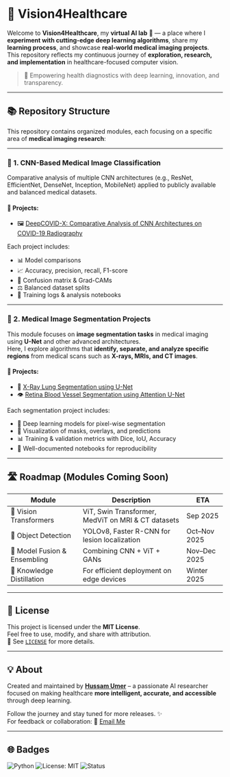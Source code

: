 # 🧠 Vision4Healthcare

Welcome to **Vision4Healthcare**, my **virtual AI lab** 🧪 — a place where I **experiment with cutting-edge deep learning algorithms**, share my **learning process**, and showcase **real-world medical imaging projects**.  
This repository reflects my continuous journey of **exploration, research, and implementation** in healthcare-focused computer vision.

> 🔬 Empowering health diagnostics with deep learning, innovation, and transparency.

---

## 📚 Repository Structure

This repository contains organized modules, each focusing on a specific area of **medical imaging research**:

---

### 🔎 1. CNN-Based Medical Image Classification
Comparative analysis of multiple CNN architectures (e.g., ResNet, EfficientNet, DenseNet, Inception, MobileNet) applied to publicly available and balanced medical datasets.

#### 📂 Projects:
- 🖼️ [DeepCOVID-X: Comparative Analysis of CNN Architectures on COVID-19 Radiography](https://github.com/HussamUmer/Vision4Healthcare/tree/main/DeepCovid_X)

Each project includes:
- 📊 Model comparisons  
- 📈 Accuracy, precision, recall, F1-score  
- 🧪 Confusion matrix & Grad-CAMs  
- ⚖️ Balanced dataset splits  
- 📜 Training logs & analysis notebooks

---

### 🩻 2. Medical Image Segmentation Projects
This module focuses on **image segmentation tasks** in medical imaging using **U-Net** and other advanced architectures.  
Here, I explore algorithms that **identify, separate, and analyze specific regions** from medical scans such as **X-rays, MRIs, and CT images**.

#### 📂 Projects:
- 🧩 [X-Ray Lung Segmentation using U-Net](https://github.com/HussamUmer/Vision4Healthcare/tree/main/XRay_UNet_Segmentation)
- 👁️ [Retina Blood Vessel Segmentation using Attention U-Net](https://github.com/HussamUmer/Vision4Healthcare/tree/main/RetinaBloodVessel_AttentionUNet_Seg)

Each segmentation project includes:
- 🧠 Deep learning models for pixel-wise segmentation  
- 🎨 Visualization of masks, overlays, and predictions  
- 📊 Training & validation metrics with Dice, IoU, Accuracy  
- 📜 Well-documented notebooks for reproducibility

---

## 🛣️ Roadmap (Modules Coming Soon)

| Module | Description | ETA |
|--------|-------------|-----|
| 🧠 Vision Transformers | ViT, Swin Transformer, MedViT on MRI & CT datasets | Sep 2025 |
| 🎯 Object Detection | YOLOv8, Faster R-CNN for lesion localization | Oct–Nov 2025 |
| 🤝 Model Fusion & Ensembling | Combining CNN + ViT + GANs | Nov–Dec 2025 |
| 🔄 Knowledge Distillation | For efficient deployment on edge devices | Winter 2025 |

---

## 🧾 License

This project is licensed under the **MIT License**.  
Feel free to use, modify, and share with attribution.  
📄 See [`LICENSE`](./LICENSE) for more details.

---

## 💡 About

Created and maintained by **[Hussam Umer](https://github.com/HussamUmer)** – a passionate AI researcher focused on making healthcare **more intelligent, accurate, and accessible** through deep learning.  

Follow the journey and stay tuned for more releases. ✨  
For feedback or collaboration: 📧 [Email Me](mailto:hussamumer28092000@gmail.com)

---

## 🌐 Badges

![Python](https://img.shields.io/badge/Python-3.10-blue.svg)
![License: MIT](https://img.shields.io/badge/License-MIT-green.svg)
![Status](https://img.shields.io/badge/Status-Active-brightgreen)
